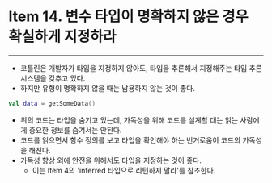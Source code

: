 # Item 14. 변수 타입이 명확하지 않은 경우 확실하게 지정하라

- - -

* 코틀린은 개발자가 타입을 지정하지 않아도, 타입을 추론해서 지정해주는 타입 추론 시스템을 갖추고 있다.
* 하지만 유형이 명확하지 않을 때는 남용하지 않는 것이 좋다.
```kotlin
val data = getSomeData()
```
* 위의 코드는 타입을 숨기고 있는데, 가독성을 위해 코드를 설계할 대는 읽는 사람에게 중요한 정보를 숨겨서는 안된다.
* 코드를 읽으면서 함수 정의를 보고 타입을 확인해야 하는 번거로움이 코드의 가독성을 해친다.
* 가독성 향상 외에 안전을 위해서도 타입을 지정하는 것이 좋다.
  * 이는 Item 4의 'inferred 타입으로 리턴하지 말라'를 참조한다.
